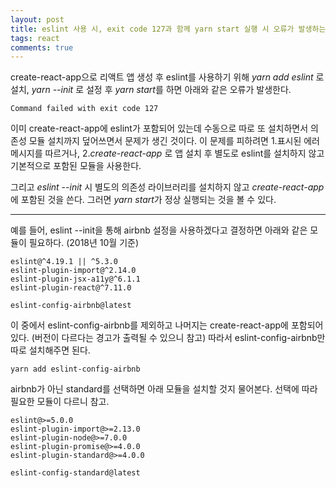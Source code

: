 ```yaml
---
layout: post
title: eslint 사용 시, exit code 127과 함께 yarn start 실행 시 오류가 발생하는 경우 해결방법
tags: react
comments: true
---
```

      
create-react-app으로 리액트 앱 생성 후 eslint를 사용하기 위해 *yarn add eslint* 로 설치, *yarn --init* 로 설정 후 *yarn start*를 하면 아래와 같은 오류가 발생한다. 
     
~~~
Command failed with exit code 127
~~~
       
이미 create-react-app에 eslint가 포함되어 있는데 수동으로 따로 또 설치하면서 의존성 모듈 설치까지 덮어쓰면서 문제가 생긴 것이다. 이 문제를 피하려면 1.표시된 에러 메시지를 따르거나, 2.*create-react-app* 로 앱 설치 후 별도로 eslint를 설치하지 않고 기본적으로 포함된 모듈을 사용한다. 
    
그리고 *eslint --init* 시 별도의 의존성 라이브러리를 설치하지 않고 *create-react-app*에 포함된 것을 쓴다. 그러면 *yarn start*가 정상 실행되는 것을 볼 수 있다.
      
---
     
예를 들어, eslint --init을 통해 airbnb 설정을 사용하겠다고 결정하면 아래와 같은 모듈이 필요하다. (2018년 10월 기준)
~~~
eslint@^4.19.1 || ^5.3.0 
eslint-plugin-import@^2.14.0 
eslint-plugin-jsx-a11y@^6.1.1 
eslint-plugin-react@^7.11.0

eslint-config-airbnb@latest 
~~~
     
이 중에서 eslint-config-airbnb를 제외하고 나머지는 create-react-app에 포함되어 있다. (버전이 다르다는 경고가 출력될 수 있으니 참고) 따라서 eslint-config-airbnb만 따로 설치해주면 된다.
~~~
yarn add eslint-config-airbnb
~~~
       
airbnb가 아닌 standard를 선택하면 아래 모듈을 설치할 것지 물어본다. 선택에 따라 필요한 모듈이 다르니 참고.
~~~
eslint@>=5.0.0 
eslint-plugin-import@>=2.13.0 
eslint-plugin-node@>=7.0.0 
eslint-plugin-promise@>=4.0.0 
eslint-plugin-standard@>=4.0.0

eslint-config-standard@latest 
~~~


   